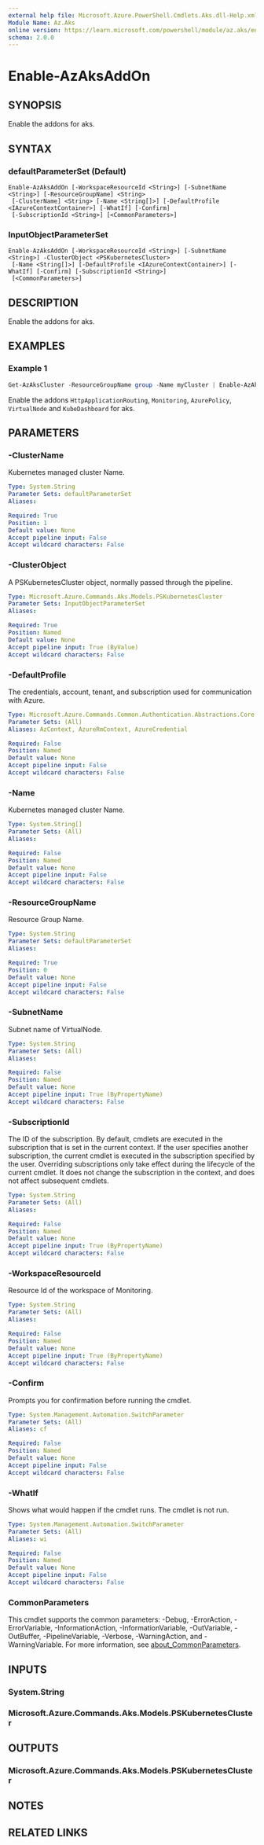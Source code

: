 ```yaml
---
external help file: Microsoft.Azure.PowerShell.Cmdlets.Aks.dll-Help.xml
Module Name: Az.Aks
online version: https://learn.microsoft.com/powershell/module/az.aks/enable-azaksaddon
schema: 2.0.0
---
```


# Enable-AzAksAddOn

## SYNOPSIS
Enable the addons for aks.

## SYNTAX

### defaultParameterSet (Default)
```
Enable-AzAksAddOn [-WorkspaceResourceId <String>] [-SubnetName <String>] [-ResourceGroupName] <String>
 [-ClusterName] <String> [-Name <String[]>] [-DefaultProfile <IAzureContextContainer>] [-WhatIf] [-Confirm]
 [-SubscriptionId <String>] [<CommonParameters>]
```

### InputObjectParameterSet
```
Enable-AzAksAddOn [-WorkspaceResourceId <String>] [-SubnetName <String>] -ClusterObject <PSKubernetesCluster>
 [-Name <String[]>] [-DefaultProfile <IAzureContextContainer>] [-WhatIf] [-Confirm] [-SubscriptionId <String>]
 [<CommonParameters>]
```

## DESCRIPTION
Enable the addons for aks.

## EXAMPLES

### Example 1
```powershell
Get-AzAksCluster -ResourceGroupName group -Name myCluster | Enable-AzAksAddon -Name HttpApplicationRouting,Monitoring,AzurePolicy,VirtualNode,KubeDashboard -WorkspaceResourceId xxxxx/xxxx -SubnetName subnet
```

Enable the addons `HttpApplicationRouting`, `Monitoring`, `AzurePolicy`, `VirtualNode` and `KubeDashboard` for aks.

## PARAMETERS

### -ClusterName
Kubernetes managed cluster Name.

```yaml
Type: System.String
Parameter Sets: defaultParameterSet
Aliases:

Required: True
Position: 1
Default value: None
Accept pipeline input: False
Accept wildcard characters: False
```

### -ClusterObject
A PSKubernetesCluster object, normally passed through the pipeline.

```yaml
Type: Microsoft.Azure.Commands.Aks.Models.PSKubernetesCluster
Parameter Sets: InputObjectParameterSet
Aliases:

Required: True
Position: Named
Default value: None
Accept pipeline input: True (ByValue)
Accept wildcard characters: False
```

### -DefaultProfile
The credentials, account, tenant, and subscription used for communication with Azure.

```yaml
Type: Microsoft.Azure.Commands.Common.Authentication.Abstractions.Core.IAzureContextContainer
Parameter Sets: (All)
Aliases: AzContext, AzureRmContext, AzureCredential

Required: False
Position: Named
Default value: None
Accept pipeline input: False
Accept wildcard characters: False
```

### -Name
Kubernetes managed cluster Name.

```yaml
Type: System.String[]
Parameter Sets: (All)
Aliases:

Required: False
Position: Named
Default value: None
Accept pipeline input: False
Accept wildcard characters: False
```

### -ResourceGroupName
Resource Group Name.

```yaml
Type: System.String
Parameter Sets: defaultParameterSet
Aliases:

Required: True
Position: 0
Default value: None
Accept pipeline input: False
Accept wildcard characters: False
```

### -SubnetName
Subnet name of VirtualNode.

```yaml
Type: System.String
Parameter Sets: (All)
Aliases:

Required: False
Position: Named
Default value: None
Accept pipeline input: True (ByPropertyName)
Accept wildcard characters: False
```

### -SubscriptionId
The ID of the subscription.
By default, cmdlets are executed in the subscription that is set in the current context. If the user specifies another subscription, the current cmdlet is executed in the subscription specified by the user.
Overriding subscriptions only take effect during the lifecycle of the current cmdlet. It does not change the subscription in the context, and does not affect subsequent cmdlets.

```yaml
Type: System.String
Parameter Sets: (All)
Aliases:

Required: False
Position: Named
Default value: None
Accept pipeline input: True (ByPropertyName)
Accept wildcard characters: False
```

### -WorkspaceResourceId
Resource Id of the workspace of Monitoring.

```yaml
Type: System.String
Parameter Sets: (All)
Aliases:

Required: False
Position: Named
Default value: None
Accept pipeline input: True (ByPropertyName)
Accept wildcard characters: False
```

### -Confirm
Prompts you for confirmation before running the cmdlet.

```yaml
Type: System.Management.Automation.SwitchParameter
Parameter Sets: (All)
Aliases: cf

Required: False
Position: Named
Default value: None
Accept pipeline input: False
Accept wildcard characters: False
```

### -WhatIf
Shows what would happen if the cmdlet runs.
The cmdlet is not run.

```yaml
Type: System.Management.Automation.SwitchParameter
Parameter Sets: (All)
Aliases: wi

Required: False
Position: Named
Default value: None
Accept pipeline input: False
Accept wildcard characters: False
```

### CommonParameters
This cmdlet supports the common parameters: -Debug, -ErrorAction, -ErrorVariable, -InformationAction, -InformationVariable, -OutVariable, -OutBuffer, -PipelineVariable, -Verbose, -WarningAction, and -WarningVariable. For more information, see [about_CommonParameters](http://go.microsoft.com/fwlink/?LinkID=113216).

## INPUTS

### System.String

### Microsoft.Azure.Commands.Aks.Models.PSKubernetesCluster

## OUTPUTS

### Microsoft.Azure.Commands.Aks.Models.PSKubernetesCluster

## NOTES

## RELATED LINKS
